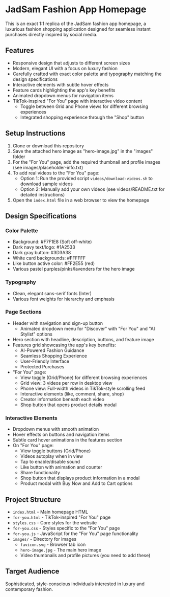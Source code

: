 # JadSam Fashion App Homepage

This is an exact 1:1 replica of the JadSam fashion app homepage, a luxurious fashion shopping application designed for seamless instant purchases directly inspired by social media.

## Features

- Responsive design that adjusts to different screen sizes
- Modern, elegant UI with a focus on luxury fashion
- Carefully crafted with exact color palette and typography matching the design specifications
- Interactive elements with subtle hover effects
- Feature cards highlighting the app's key benefits
- Animated dropdown menus for navigation items
- TikTok-inspired "For You" page with interactive video content
  - Toggle between Grid and Phone views for different browsing experiences
  - Integrated shopping experience through the "Shop" button

## Setup Instructions

1. Clone or download this repository
2. Save the attached hero image as "hero-image.jpg" in the "images" folder
3. For the "For You" page, add the required thumbnail and profile images (see images/placeholder-info.txt)
4. To add real videos to the "For You" page:
   - Option 1: Run the provided script `videos/download-videos.sh` to download sample videos
   - Option 2: Manually add your own videos (see videos/README.txt for detailed instructions)
5. Open the `index.html` file in a web browser to view the homepage

## Design Specifications

### Color Palette
- Background: #F7F1E8 (Soft off-white)
- Dark navy text/logo: #1A2533
- Dark gray button: #3D3A38
- White card backgrounds: #FFFFFF
- Like button active color: #FF2E55 (red)
- Various pastel purples/pinks/lavenders for the hero image

### Typography
- Clean, elegant sans-serif fonts (Inter)
- Various font weights for hierarchy and emphasis

### Page Sections
- Header with navigation and sign-up button
  - Animated dropdown menu for "Discover" with "For You" and "AI Stylist" options
- Hero section with headline, description, buttons, and feature image
- Features grid showcasing the app's key benefits:
  - AI-Powered Fashion Guidance
  - Seamless Shopping Experience
  - User-Friendly Interface
  - Protected Purchases
- "For You" page:
  - View toggle (Grid/Phone) for different browsing experiences
  - Grid view: 3 videos per row in desktop view
  - Phone view: Full-width videos in TikTok-style scrolling feed
  - Interactive elements (like, comment, share, shop)
  - Creator information beneath each video
  - Shop button that opens product details modal

### Interactive Elements
- Dropdown menus with smooth animation
- Hover effects on buttons and navigation items
- Subtle card hover animations in the features section
- On "For You" page:
  - View toggle buttons (Grid/Phone)
  - Videos autoplay when in view
  - Tap to enable/disable sound
  - Like button with animation and counter
  - Share functionality
  - Shop button that displays product information in a modal
  - Product modal with Buy Now and Add to Cart options

## Project Structure
- `index.html` - Main homepage HTML
- `for-you.html` - TikTok-inspired "For You" page
- `styles.css` - Core styles for the website
- `for-you.css` - Styles specific to the "For You" page
- `for-you.js` - JavaScript for the "For You" page functionality
- `images/` - Directory for images
  - `favicon.svg` - Browser tab icon
  - `hero-image.jpg` - The main hero image
  - Video thumbnails and profile pictures (you need to add these)

## Target Audience

Sophisticated, style-conscious individuals interested in luxury and contemporary fashion. 